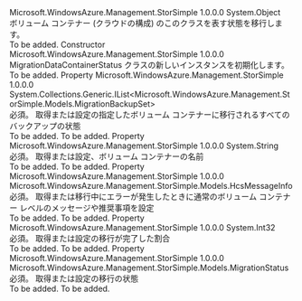 <Type Name="MigrationDataContainerStatus" FullName="Microsoft.WindowsAzure.Management.StorSimple.Models.MigrationDataContainerStatus">
  <TypeSignature Language="C#" Value="public class MigrationDataContainerStatus" />
  <TypeSignature Language="ILAsm" Value=".class public auto ansi beforefieldinit MigrationDataContainerStatus extends System.Object" />
  <TypeSignature Language="DocId" Value="T:Microsoft.WindowsAzure.Management.StorSimple.Models.MigrationDataContainerStatus" />
  <TypeSignature Language="VB.NET" Value="Public Class MigrationDataContainerStatus" />
  <TypeSignature Language="F#" Value="type MigrationDataContainerStatus = class" />
  <AssemblyInfo>
    <AssemblyName>Microsoft.WindowsAzure.Management.StorSimple</AssemblyName>
    <AssemblyVersion>1.0.0.0</AssemblyVersion>
  </AssemblyInfo>
  <Base>
    <BaseTypeName>System.Object</BaseTypeName>
  </Base>
  <Interfaces />
  <Docs>
    <summary>
            ボリューム コンテナー (クラウドの構成) のこのクラスを表す状態を移行します。
            </summary>
    <remarks>To be added.</remarks>
  </Docs>
  <Members>
    <Member MemberName=".ctor">
      <MemberSignature Language="C#" Value="public MigrationDataContainerStatus ();" />
      <MemberSignature Language="ILAsm" Value=".method public hidebysig specialname rtspecialname instance void .ctor() cil managed" />
      <MemberSignature Language="DocId" Value="M:Microsoft.WindowsAzure.Management.StorSimple.Models.MigrationDataContainerStatus.#ctor" />
      <MemberSignature Language="VB.NET" Value="Public Sub New ()" />
      <MemberType>Constructor</MemberType>
      <AssemblyInfo>
        <AssemblyName>Microsoft.WindowsAzure.Management.StorSimple</AssemblyName>
        <AssemblyVersion>1.0.0.0</AssemblyVersion>
      </AssemblyInfo>
      <Parameters />
      <Docs>
        <summary>
            MigrationDataContainerStatus クラスの新しいインスタンスを初期化します。
            </summary>
        <remarks>To be added.</remarks>
      </Docs>
    </Member>
    <Member MemberName="BackupSets">
      <MemberSignature Language="C#" Value="public System.Collections.Generic.IList&lt;Microsoft.WindowsAzure.Management.StorSimple.Models.MigrationBackupSet&gt; BackupSets { get; set; }" />
      <MemberSignature Language="ILAsm" Value=".property instance class System.Collections.Generic.IList`1&lt;class Microsoft.WindowsAzure.Management.StorSimple.Models.MigrationBackupSet&gt; BackupSets" />
      <MemberSignature Language="DocId" Value="P:Microsoft.WindowsAzure.Management.StorSimple.Models.MigrationDataContainerStatus.BackupSets" />
      <MemberSignature Language="VB.NET" Value="Public Property BackupSets As IList(Of MigrationBackupSet)" />
      <MemberSignature Language="F#" Value="member this.BackupSets : System.Collections.Generic.IList&lt;Microsoft.WindowsAzure.Management.StorSimple.Models.MigrationBackupSet&gt; with get, set" Usage="Microsoft.WindowsAzure.Management.StorSimple.Models.MigrationDataContainerStatus.BackupSets" />
      <MemberType>Property</MemberType>
      <AssemblyInfo>
        <AssemblyName>Microsoft.WindowsAzure.Management.StorSimple</AssemblyName>
        <AssemblyVersion>1.0.0.0</AssemblyVersion>
      </AssemblyInfo>
      <ReturnValue>
        <ReturnType>System.Collections.Generic.IList&lt;Microsoft.WindowsAzure.Management.StorSimple.Models.MigrationBackupSet&gt;</ReturnType>
      </ReturnValue>
      <Docs>
        <summary>
            必須。 取得または設定の指定したボリューム コンテナーに移行されるすべてのバックアップの状態
            </summary>
        <value>To be added.</value>
        <remarks>To be added.</remarks>
      </Docs>
    </Member>
    <Member MemberName="CloudConfigurationName">
      <MemberSignature Language="C#" Value="public string CloudConfigurationName { get; set; }" />
      <MemberSignature Language="ILAsm" Value=".property instance string CloudConfigurationName" />
      <MemberSignature Language="DocId" Value="P:Microsoft.WindowsAzure.Management.StorSimple.Models.MigrationDataContainerStatus.CloudConfigurationName" />
      <MemberSignature Language="VB.NET" Value="Public Property CloudConfigurationName As String" />
      <MemberSignature Language="F#" Value="member this.CloudConfigurationName : string with get, set" Usage="Microsoft.WindowsAzure.Management.StorSimple.Models.MigrationDataContainerStatus.CloudConfigurationName" />
      <MemberType>Property</MemberType>
      <AssemblyInfo>
        <AssemblyName>Microsoft.WindowsAzure.Management.StorSimple</AssemblyName>
        <AssemblyVersion>1.0.0.0</AssemblyVersion>
      </AssemblyInfo>
      <ReturnValue>
        <ReturnType>System.String</ReturnType>
      </ReturnValue>
      <Docs>
        <summary>
            必須。 取得または設定、ボリューム コンテナーの名前
            </summary>
        <value>To be added.</value>
        <remarks>To be added.</remarks>
      </Docs>
    </Member>
    <Member MemberName="MessageInfo">
      <MemberSignature Language="C#" Value="public Microsoft.WindowsAzure.Management.StorSimple.Models.HcsMessageInfo MessageInfo { get; set; }" />
      <MemberSignature Language="ILAsm" Value=".property instance class Microsoft.WindowsAzure.Management.StorSimple.Models.HcsMessageInfo MessageInfo" />
      <MemberSignature Language="DocId" Value="P:Microsoft.WindowsAzure.Management.StorSimple.Models.MigrationDataContainerStatus.MessageInfo" />
      <MemberSignature Language="VB.NET" Value="Public Property MessageInfo As HcsMessageInfo" />
      <MemberSignature Language="F#" Value="member this.MessageInfo : Microsoft.WindowsAzure.Management.StorSimple.Models.HcsMessageInfo with get, set" Usage="Microsoft.WindowsAzure.Management.StorSimple.Models.MigrationDataContainerStatus.MessageInfo" />
      <MemberType>Property</MemberType>
      <AssemblyInfo>
        <AssemblyName>Microsoft.WindowsAzure.Management.StorSimple</AssemblyName>
        <AssemblyVersion>1.0.0.0</AssemblyVersion>
      </AssemblyInfo>
      <ReturnValue>
        <ReturnType>Microsoft.WindowsAzure.Management.StorSimple.Models.HcsMessageInfo</ReturnType>
      </ReturnValue>
      <Docs>
        <summary>
            必須。 取得または移行中にエラーが発生したときに通常のボリューム コンテナー レベルのメッセージや推奨事項を設定
            </summary>
        <value>To be added.</value>
        <remarks>To be added.</remarks>
      </Docs>
    </Member>
    <Member MemberName="PercentageCompleted">
      <MemberSignature Language="C#" Value="public int PercentageCompleted { get; set; }" />
      <MemberSignature Language="ILAsm" Value=".property instance int32 PercentageCompleted" />
      <MemberSignature Language="DocId" Value="P:Microsoft.WindowsAzure.Management.StorSimple.Models.MigrationDataContainerStatus.PercentageCompleted" />
      <MemberSignature Language="VB.NET" Value="Public Property PercentageCompleted As Integer" />
      <MemberSignature Language="F#" Value="member this.PercentageCompleted : int with get, set" Usage="Microsoft.WindowsAzure.Management.StorSimple.Models.MigrationDataContainerStatus.PercentageCompleted" />
      <MemberType>Property</MemberType>
      <AssemblyInfo>
        <AssemblyName>Microsoft.WindowsAzure.Management.StorSimple</AssemblyName>
        <AssemblyVersion>1.0.0.0</AssemblyVersion>
      </AssemblyInfo>
      <ReturnValue>
        <ReturnType>System.Int32</ReturnType>
      </ReturnValue>
      <Docs>
        <summary>
            必須。 取得または設定の移行が完了した割合
            </summary>
        <value>To be added.</value>
        <remarks>To be added.</remarks>
      </Docs>
    </Member>
    <Member MemberName="Status">
      <MemberSignature Language="C#" Value="public Microsoft.WindowsAzure.Management.StorSimple.Models.MigrationStatus Status { get; set; }" />
      <MemberSignature Language="ILAsm" Value=".property instance valuetype Microsoft.WindowsAzure.Management.StorSimple.Models.MigrationStatus Status" />
      <MemberSignature Language="DocId" Value="P:Microsoft.WindowsAzure.Management.StorSimple.Models.MigrationDataContainerStatus.Status" />
      <MemberSignature Language="VB.NET" Value="Public Property Status As MigrationStatus" />
      <MemberSignature Language="F#" Value="member this.Status : Microsoft.WindowsAzure.Management.StorSimple.Models.MigrationStatus with get, set" Usage="Microsoft.WindowsAzure.Management.StorSimple.Models.MigrationDataContainerStatus.Status" />
      <MemberType>Property</MemberType>
      <AssemblyInfo>
        <AssemblyName>Microsoft.WindowsAzure.Management.StorSimple</AssemblyName>
        <AssemblyVersion>1.0.0.0</AssemblyVersion>
      </AssemblyInfo>
      <ReturnValue>
        <ReturnType>Microsoft.WindowsAzure.Management.StorSimple.Models.MigrationStatus</ReturnType>
      </ReturnValue>
      <Docs>
        <summary>
            必須。 取得または設定の移行の状態
            </summary>
        <value>To be added.</value>
        <remarks>To be added.</remarks>
      </Docs>
    </Member>
  </Members>
</Type>